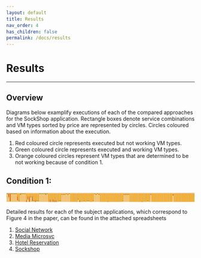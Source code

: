 ```yaml
---
layout: default
title: Results
nav_order: 4
has_children: false
permalink: /docs/results
---
```


# Results
---

## Overview

Diagrams below examplify executions of each of the compared approaches for the SockShop application.
Rectangle boxes denote service combinations and VM types sorted by price are represented by circles. 
Circles coloured based on information about the execution. 
1. Red coloured circle represents executed but not working VM types.
2. Green coloured circle represents executed and working VM types.
3. Orange coloured circles represent VM types that are determined to be not working because of condition 1.

## Condition 1:
![SortFind](../sockshop.png)

Detailed results for each of the subject applications, which correspond to Figure 4 in the paper, can be found in the attached spreadsheets 
1. [Social Network](#blog-collection)
2. [Media Microsvc](#identifying-google-play-malware-blogs)
3. [Hotel Reservation](#malware-collection-and-analysis)
4. [Sockshop]()

